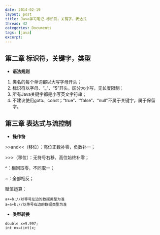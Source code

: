 ```yaml
---
date: 2014-02-19
layout: post
title: Java学习笔记-标识符，关键字，表达式
thread: 42
categories: Documents
tags: [java]
excerpt: 
---
```


## 第二章 标识符，关键字，类型

* **语法规则**

1. 类名的每个单词都以大写字母开头；
2. 标识符以字母、“_”、“$”开头，区分大小写，无长度限制；
3. 所有Java关键字都是小写英文字符串；
4. 不建议使用goto、const；“true”、“false”、“null”不属于关键字，属于保留字。

## 第三章 表达式与流控制

* **操作符**

\>>and<<（移位）：高位正数补零，负数补一；

\>>>（移位）：无符号右移，高位始终补零；

^：相同取零，不同取一；

~：全部相反；

赋值运算：

```
a+=b;//以等号左边的数据类型为准
a=a+b;//以等号右边的数据类型为准
```

* **类型转换**

```
double x=9.997;
int nx=(int)x;
```
